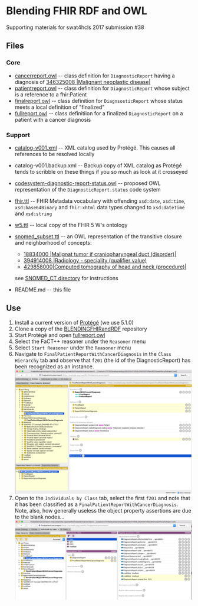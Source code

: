 # Blending FHIR RDF and OWL
Supporting materials for swat4hcls 2017 submission #38

## Files
### Core
* [cancerreport.owl](cancerreport.owl) -- class definition for `DiagnosticReport` having a diagnosis of [346325008
|Malignant neoplastic disease|](http://snomed.info/id/346325008)
* [patientreport.owl](patientreport.owl) -- class definition for `DiagnosticReport` whose subject is a reference to a fhir:Patient
* [finalreport.owl](finalreport.owl) -- class definition for `DiagnsosticReport` whose status meets a local definition of "finalized"
* [fullreport.owl](fullreport.owl) -- class definitiion for a finalized `DiagnosticReport` on a patient with a cancer diagnosis

### Support
* [catalog-v001.xml](catalog-v001.xml) -- XML catalog used by Protégé.  This causes all references to be resolved locally
* catalog-v001.backup.xml -- Backup copy of XML catalog as Protégé tends to scribble on these things if you so much
as look at it crosseyed
* [codesystem-diagnostic-report-status.owl](codesystem-diagnostic-report-status.owl) -- proposed OWL representation of the `DiagnosticReport.status` code system
* [fhir.ttl](fhir.ttl) -- FHIR Metadata vocabulary with offending `xsd:date`, `xsd:time`, `xsd:base64Binary` and `fhir:xhtml` data types changed to `xsd:dateTime` and `xsd:string`
* [w5.ttl](w5.ttl) -- local copy of the FHIR 5 W's ontology
* [snomed_subset.ttl](snomed_subset.ttl) -- an OWL representation of the transitive closure and neighborhood of concepts:
  * [18834000 |Malignat tumor if craniopharyngeal duct (disorder)|](http://snomed.info/id/188340000)
  * [394914008 |Radiology - speciality (qualifier value)](http://snomed.info/id/394914008)
  * [429858000|Computed tomography of head and neck (procedure)|](http://snomed.info/id/429858000)
 
   see [SNOMED_CT directory](SNOMED_CT) for instructions
* README.md -- this file

## Use
1. Install a current version of [Protégé](https://protege.stanford.edu) (we use 5.1.0)
2. Clone a copy of the [BLENDINGFHIRandRDF](https://github.com/BD2KOnFHIR/BLENDINGFHIRandRDF) repository
3. Start Protégé and open [fullreport.owl](fullreport.owl)
4. Select the FaCT++ reasoner under the `Reasoner` menu
5. Select `Start Reasoner` under the `Reasoner` menu
6. Navigate to `FinalPatientReportWithCancerDiagnosis` in the `Class Hierarchy` tab and observe that `f201` (the id of
the DiagnosticReport) has been recognized as an instance.
![Class Hierarchy Tab](images/img1.png)
7. Open to the `Individuals by Class` tab, select the first `f201` and note that it has been classified as a `FinalPatientReportWithCancerDiagnosis`.  Note, also, how generally useless the object property assertions are due to the blank nodes...
![Individuals by Class Tab](images/img2.png)